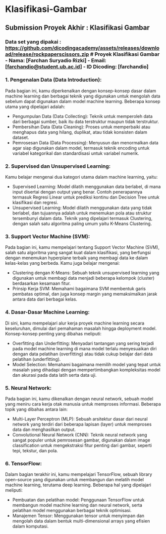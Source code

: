 # Klasifikasi-Gambar 
## Submission Proyek Akhir : Klasifikasi Gambar 
### Data set yang dipakai : https://github.com/dicodingacademy/assets/releases/download/release/rockpaperscissors.zip # Proyek Klasifikasi Gambar - **Nama:** [Farchan Suryadio Rizki] - **Email:** [farchandio@student.ub.ac.id] - **ID Dicoding:** [farchandio]
### 1. Pengenalan Data (Data Introduction):
Pada bagian ini, kamu diperkenalkan dengan konsep-konsep dasar dalam machine learning dan berbagai teknik yang digunakan untuk mengolah data sebelum dapat digunakan dalam model machine learning. Beberapa konsep utama yang dipelajari adalah:
- Pengumpulan Data (Data Collecting): Teknik untuk memperoleh data dari berbagai sumber, baik itu data terstruktur maupun tidak terstruktur.
- Pembersihan Data (Data Cleaning): Proses untuk memperbaiki atau menghapus data yang hilang, duplikat, atau tidak konsisten dalam dataset.
- Pemrosesan Data (Data Processing): Menyusun dan menormalkan data agar siap digunakan dalam model, termasuk teknik encoding untuk variabel kategorikal dan standardisasi untuk variabel numerik.
### 2. Supervised dan Unsupervised Learning:
Kamu belajar mengenai dua kategori utama dalam machine learning, yaitu:
- Supervised Learning: Model dilatih menggunakan data berlabel, di mana input disertai dengan output yang benar. Contoh penerapannya termasuk Regresi Linear untuk prediksi kontinu dan Decision Tree untuk klasifikasi dan regresi.
- Unsupervised Learning: Model dilatih menggunakan data yang tidak berlabel, dan tujuannya adalah untuk menemukan pola atau struktur tersembunyi dalam data. Teknik yang dipelajari termasuk Clustering, dengan salah satu algoritma paling umum yaitu K-Means Clustering.
### 3. Support Vector Machine (SVM):
Pada bagian ini, kamu mempelajari tentang Support Vector Machine (SVM), salah satu algoritma yang sangat kuat dalam klasifikasi, yang berfungsi dengan menemukan hyperplane terbaik yang membagi data ke dalam kelas-kelas yang berbeda. Kamu juga belajar mengenai:
- Clustering dengan K-Means: Sebuah teknik unsupervised learning yang digunakan untuk membagi data menjadi beberapa kelompok (cluster) berdasarkan kesamaan fitur.
- Prinsip Kerja SVM: Memahami bagaimana SVM membentuk garis pembatas optimal, dan juga konsep margin yang memaksimalkan jarak antara data dari berbagai kelas.
### 4. Dasar-Dasar Machine Learning:
Di sini, kamu mempelajari alur kerja proyek machine learning secara keseluruhan, dimulai dari pemahaman masalah hingga deployment model. Konsep-konsep penting yang dibahas meliputi:
- Overfitting dan Underfitting: Menyadari tantangan yang sering terjadi pada model machine learning di mana model terlalu menyesuaikan diri dengan data pelatihan (overfitting) atau tidak cukup belajar dari data pelatihan (underfitting).
- Model Selection: Memahami bagaimana memilih model yang tepat untuk masalah yang dihadapi dengan mempertimbangkan kompleksitas model dan akurasi pada data latih serta data uji.
### 5. Neural Network:
Pada bagian ini, kamu dikenalkan dengan neural network, sebuah model yang meniru cara kerja otak manusia untuk memproses informasi. Beberapa topik yang dibahas antara lain:
- Multi-Layer Perceptron (MLP): Sebuah arsitektur dasar dari neural network yang terdiri dari beberapa lapisan (layer) untuk memproses data dan menghasilkan output.
- Convolutional Neural Network (CNN): Teknik neural network yang sangat populer untuk pemrosesan gambar, digunakan dalam image classification untuk mengekstraksi fitur penting dari gambar, seperti tepi, tekstur, dan pola.
### 6. TensorFlow:
Dalam bagian terakhir ini, kamu mempelajari TensorFlow, sebuah library open-source yang digunakan untuk membangun dan melatih model machine learning, terutama deep learning. Beberapa hal yang dipelajari meliputi:
- Pembuatan dan pelatihan model: Penggunaan TensorFlow untuk membangun model machine learning dan neural network, serta pelatihan model menggunakan berbagai teknik optimisasi.
- Manajemen Tensor: Menggunakan tensor untuk menyimpan dan mengolah data dalam bentuk multi-dimensional arrays yang efisien dalam komputasi.
